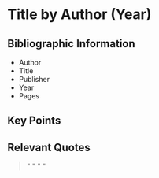 # Title by Author (Year)

## Bibliographic Information
- Author
- Title 
- Publisher 
- Year 
- Pages

## Key Points

## Relevant Quotes
> " " 
> " " 
